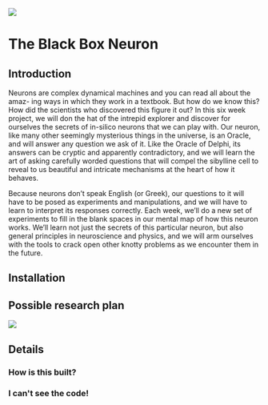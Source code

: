 ![](https://user-images.githubusercontent.com/6005346/110253783-26393680-7f5a-11eb-90f9-9fe4ddd8aca9.png)

# The Black Box Neuron

## Introduction 

Neurons are complex dynamical machines and you can read all about the amaz- ing ways in which they work in a textbook. But how do we know this? How did the scientists who discovered this figure it out? In this six week project, we will don the hat of the intrepid explorer and discover for ourselves the secrets of in-silico neurons that we can play with. Our neuron, like many other seemingly mysterious things in the universe, is an Oracle, and will answer any question we ask of it. Like the Oracle of Delphi, its answers can be cryptic and apparently contradictory, and we will learn the art of asking carefully worded questions that will compel the sibylline cell to reveal to us beautiful and intricate mechanisms at the heart of how it behaves.


Because neurons don’t speak English (or Greek), our questions to it will have to be posed as experiments and manipulations, and we will have to learn to interpret its responses correctly. Each week, we’ll do a new set of experiments to fill in the blank spaces in our mental map of how this neuron works. We’ll learn not just the secrets of this particular neuron, but also general principles in neuroscience and physics, and we will arm ourselves with the tools to crack open other knotty problems as we encounter them in the future.


## Installation


## Possible research plan

![](https://user-images.githubusercontent.com/6005346/110253657-85e31200-7f59-11eb-8872-59b41f73033c.png)



## Details

### How is this built?

### I can't see the code! 
